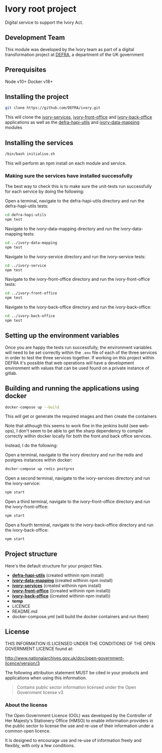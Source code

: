 # Ivory root project

Digital service to support the Ivory Act.


## Development Team

This module was developed by the Ivory team as part of a digital transformation project at [DEFRA](https://www.gov.uk/government/organisations/department-for-environment-food-rural-affairs), a department of the UK government


## Prerequisites

Node v10+
Docker v18+


## Installing the project

```bash
git clone https://github.com/DEFRA/ivory.git
```
This will clone the [ivory-services](https://github.com/DEFRA/ivory-services), [ivory-front-office](https://github.com/DEFRA/ivory-front-office) and [ivory-back-office](https://github.com/DEFRA/ivory-back-office) applications as well as the [defra-hapi-utils](https://github.com/DEFRA/defra-hapi-utils) and [ivory-data-mapping](https://github.com/DEFRA/ivory-data-mapping) modules

## Installing the services

```bash
/bin/bash initialise.sh
```
This will perform an npm install on each module and service.

### Making sure the services have installed successfully

The best way to check this is to make sure the unit-tests run successfully for each service by doing the following:

Open a terminal, navigate to the defra-hapi-utils directory and run the defra-hapi-utils tests:
```bash
cd defra-hapi-utils
npm test
```
Navigate to the ivory-data-mapping directory and run the ivory-data-mapping tests:
```bash
cd ../ivory-data-mapping
npm test
```
Navigate to the ivory-service directory and run the ivory-service tests:
```bash
cd ../ivory-service
npm test
```
Navigate to the ivory-front-office directory and run the ivory-front-office tests:
```bash
cd ../ivory-front-office
npm test
```
Navigate to the ivory-back-office directory and run the ivory-back-office:
```bash
cd ../ivory-back-office
npm test
```

## Setting up the environment variables

Once you are happy the tests run successfully, the environment variables will need to be set correctly within the ``.env`` file of each of the three services in order to test the three services together.
If working on this project within DEFRA it's possible that web operations will have a development environment with values that can be used found on a private instance of gitlab.

## Building and running the applications using docker

```bash
docker-compose up --build
```
This will get or generate the required images and then create the containers

Note that although this seems to work fine in the jenkins build (see web-ops),
I don't seem to be able to get the sharp dependency to compile correctly within docker locally for both the
front and back office services.

Instead, I do the following:

Open a terminal, navigate to the ivory directory and run the redis and postgres instances within docker:
```bash
docker-compose up redis postgres
```
Open a second terminal, navigate to the ivory-services directory and run the ivory-service:
```bash
npm start
```
Open a third terminal, navigate to the ivory-front-office directory and run the ivory-front-office:
```bash
npm start
```
Open a fourth terminal, navigate to the ivory-back-office directory and run the ivory-back-office:
```bash
npm start
```


## Project structure

Here's the default structure for your project files.

* **[defra-hapi-utils](https://github.com/DEFRA/defra-hapi-utils)** (created withinin npm install)
* **[ivory-data-mapping](https://github.com/DEFRA/ivory-data-mapping)** (created withinin npm install)
* **[ivory-services](https://github.com/DEFRA/ivory-services)** (created withinin npm install)
* **[ivory-front-office](https://github.com/DEFRA/ivory-front-office)** ((created withinin npm install))
* **[ivory-back-office](https://github.com/DEFRA/ivory-back-office)** ((created withinin npm install))
* **temp**
* LICENCE
* README.md
* docker-compose.yml (will build the docker containers and run them)


## License

THIS INFORMATION IS LICENSED UNDER THE CONDITIONS OF THE OPEN GOVERNMENT LICENCE found at:

<http://www.nationalarchives.gov.uk/doc/open-government-licence/version/3>

The following attribution statement MUST be cited in your products and applications when using this information.

>Contains public sector information licensed under the Open Government license v3

### About the license

The Open Government Licence (OGL) was developed by the Controller of Her Majesty's Stationery Office (HMSO) to enable information providers in the public sector to license the use and re-use of their information under a common open licence.

It is designed to encourage use and re-use of information freely and flexibly, with only a few conditions.

